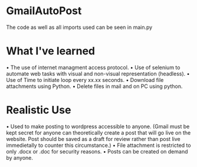 # GmailAutoPost
The code as well as all imports used can be seen in main.py
# What I've learned
• The use of internet managment access protocol.
• Use of selenium to automate web tasks with visual and non-visual representation (headless).
• Use of Time to initiate loop every xx.xx seconds.
• Download file attachments using Python. 
• Delete files in mail and on PC using python.
# Realistic Use
• Used to make posting to wordpress accessible to anyone. (Gmail must be kept secret for anyone can theoretically create a post that will go live on the website. Post should be saved as a draft for review rather than post live immedietally to counter this circumstance.)
• File attachment is restricted to only .docx or .doc for security reasons.
• Posts can be created on demand by anyone.

